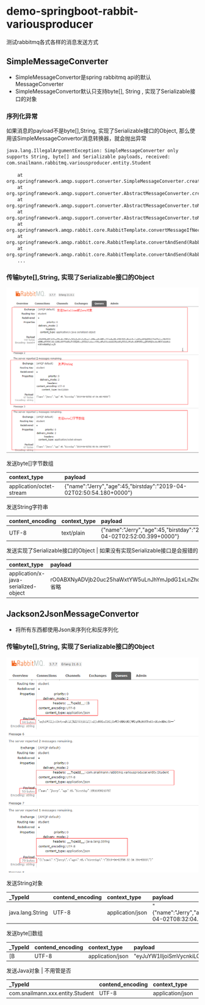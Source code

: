# demo-springboot-rabbit-variousproducer

测试rabbitmq各式各样的消息发送方式


## SimpleMessageConverter

- SimpleMessageConvertor是spring rabbitmq api的默认MessageConverter
- SimpleMessageConvertor默认只支持byte[], String , 实现了Serializable接口的对象

### 序列化异常
如果消息的payload不是byte[],String, 实现了Serializable接口的Object, 那么使用该SimpleMessageConvertor消息转换器，就会抛出异常
```
java.lang.IllegalArgumentException: SimpleMessageConverter only supports String, byte[] and Serializable payloads, received: com.snailmann.rabbitmq.variousproducer.entity.Student

    at org.springframework.amqp.support.converter.SimpleMessageConverter.createMessage(SimpleMessageConverter.java:161)
	at org.springframework.amqp.support.converter.AbstractMessageConverter.createMessage(AbstractMessageConverter.java:88)
	at org.springframework.amqp.support.converter.AbstractMessageConverter.toMessage(AbstractMessageConverter.java:70)
	at org.springframework.amqp.support.converter.AbstractMessageConverter.toMessage(AbstractMessageConverter.java:58)
	at org.springframework.amqp.rabbit.core.RabbitTemplate.convertMessageIfNecessary(RabbitTemplate.java:1726)
	at org.springframework.amqp.rabbit.core.RabbitTemplate.convertAndSend(RabbitTemplate.java:1048)
	at org.springframework.amqp.rabbit.core.RabbitTemplate.convertAndSend(RabbitTemplate.java:1030)
	...

```


### 传输byte[],String, 实现了Serializable接口的Object




<center>
<img src="../refer/images/rabbit-ui-message-simplemsgconverter.png">
</center>

发送byte[]字节数组


|context_type|payload|
| :--- | :--- |
|application/octet-stream|{"name":"Jerry","age":45,"birstday":"2019-04-02T02:50:54.180+0000"}


发送String字符串


| content_encoding|context_type|payload|
| :--- | :--- | :--- |
| UTF-8| text/plain |{"name":"Jerry","age":45,"birstday":"2019-04-02T02:52:00.399+0000"}


发送实现了Serializable接口的Object | 如果没有实现Serializable接口是会报错的


|context_type|payload|
| :--- | :--- |
| application/x-java-serialized-object |rO0ABXNyADVjb20uc25haWxtYW5uLnJhYmJpdG1xLnZhcmlvdXNwc...省略|



## Jackson2JsonMessageConvertor

- 将所有东西都使用Json来序列化和反序列化


### 传输byte[],String, 实现了Serializable接口的Object

<center>
<img src="/refer/images/rabbit-ui-message-jacksonmsgconverter.jpg">
</center>


发送String对象

|_TypeId |contend_encoding |context_type|payload|
| :--- | :--- | :--- | :--- |
| java.lang.String| UTF-8 | application/json | "{\"name\":\"Jerry\",\"age\":45,\"birstday\":\"2019-04-02T08:32:04.384+0000\"}" |


发送byte[]数组


|_TypeId |contend_encoding |context_type|payload|
| :--- | :--- | :--- | :--- |
| [B| UTF-8 | application/json | "eyJuYW1lIjoiSmVycnkiLCJhZ2UiOjQ1LCJiNDE6MzkuODI3KzAwMDAifQ==" |


发送Java对象 | 不用管是否


|_TypeId |contend_encoding |context_type|payload|
| :--- | :--- | :--- | :--- |
| com.snailmann.xxx.entity.Student| UTF-8 | application/json | {"name":"Jerry","age":45,"birstday":1554194014200} |

